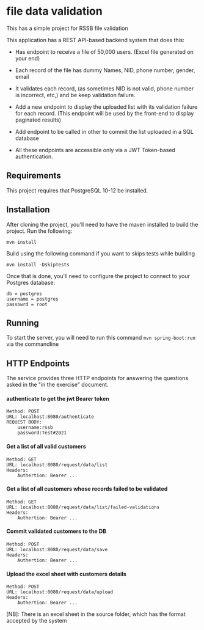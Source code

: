 # file data validation
This has a simple project for RSSB file validation

This application has a REST API-based backend system that does this:

* Has endpoint to receive a file of 50,000 users. (Excel file generated on your
end)

* Each record of the file has dummy Names, NID, phone number, gender,
email

* It validates each record, (as sometimes NID is not valid, phone number is
incorrect, etc,) and be keep validation failure.

* Add a new endpoint to display the uploaded list with its validation failure
for each record. (This endpoint will be used by the front-end to display
paginated results)

* Add endpoint to be called in other to commit the list uploaded in a SQL
database

* All these endpoints are accessible only via a JWT Token-based authentication.

## Requirements

This project requires that PostgreSQL 10-12 be installed.


## Installation

After cloning the project, you'll need to have the maven installed to build the project. Run the following:

```
mvn install
```

Build using the following command if you want to skips tests while building

```
mvn install -DskipTests
```

Once that is done, you'll need to configure the project to connect to your Postgres database:

```
db = postgres
username = postgres
passowrd = root
```

## Running

To start the server, you will need to run this command `mvn spring-boot:run` via the commandline

## HTTP Endpoints

The service provides three HTTP endpoints for answering the questions asked in the "in the exercise" document.

#### authenticate to get the jwt Bearer token

	Method: POST
    URL: localhost:8080/authenticate
    REQUEST BODY:
        username:rssb
        password:Test#2021

#### Get a list of all valid customers

	Method: GET
    URL: localhost:8080/request/data/list
    Headers:
        Authertion: Bearer ...

#### Get a list of all customers whose records failed to be validated

	Method: GET
    URL: localhost:8080/request/data/list/failed-validations
    Headers:
        Authertion: Bearer ...

#### Commit validated customers to the DB

	Method: POST
    URL: localhost:8080/request/data/save
    Headers:
        Authertion: Bearer ...

#### Upload the excel sheet with customers details

	Method: POST
    URL: localhost:8080/request/data/upload
    Headers:
        Authertion: Bearer ...

[NB]: There is an excel sheet in the source folder, which has the format accepted by the system
